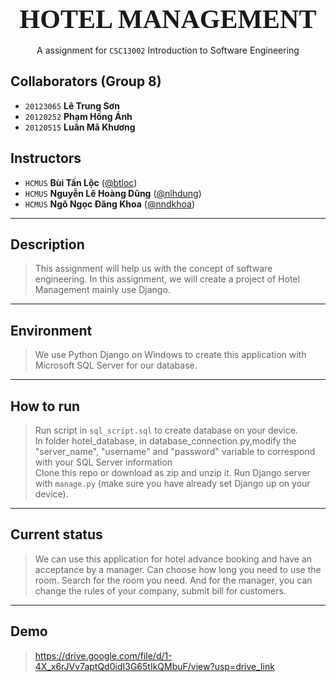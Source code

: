 <div style="text-align: center">
    <span style="font-size: 3em; font-weight: 700; font-family: Consolas">
        HOTEL MANAGEMENT
    </span>
    <br><br>
    <span style="">
        A assignment for <code>CSC13002</code> Introduction to Software Engineering
    </span>
</div>


## Collaborators (Group 8)
- `20123065` **Lê Trung Sơn** 
- `20120252` **Phạm Hồng Ánh** 
- `20120515` **Luân Mã Khương** 

## Instructors
- `HCMUS` **Bùi Tấn Lộc** ([@btloc](btloc@fit.hcmus.edu.vn))
- `HCMUS` **Nguyễn Lê Hoàng Dũng** ([@nlhdung](nlhdung@fit.hcmus.edu.vn))
- `HCMUS` **Ngô Ngọc Đăng Khoa** ([@nndkhoa](nndkhoa@fit.hcmus.edu.vn))
---
<div style="page-break-after: always"></div>

## Description
> This assignment will help us with the concept of software engineering. In this assignment, we will create a project of Hotel Management mainly use Django.
---
<div style="page-break-after: always"></div>

## Environment
> We use Python Django on Windows to create this application with Microsoft SQL Server for our database.
---
<div style="page-break-after: always"></div>

## How to run
> Run script in `sql_script.sql` to create database on your device.<br>
> In folder hotel_database, in database_connection.py,modify the "server_name", "username" and "password" variable to correspond with your SQL Server information <br>
Clone this repo or download as zip and unzip it. Run Django server with `manage.py` (make sure you have already set Django up on your device).
---
<div style="page-break-after: always"></div>

## Current status
> We can use  this application for hotel advance booking and have an acceptance by a manager. Can choose how long you need to use the room. Search for the room you need. And for the manager, you can change the rules of your company, submit bill for customers.
---
<div style="page-break-after: always"></div>

## Demo
> https://drive.google.com/file/d/1-4X_x6rJVv7aptQd0idI3G65tIkQMbuF/view?usp=drive_link
